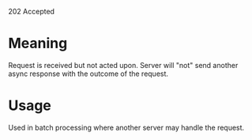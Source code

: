 202 Accepted

# Meaning
Request is received but not acted upon.
Server will "not" send another async response with the outcome of the request.

# Usage
Used in batch processing where another server may handle the request.